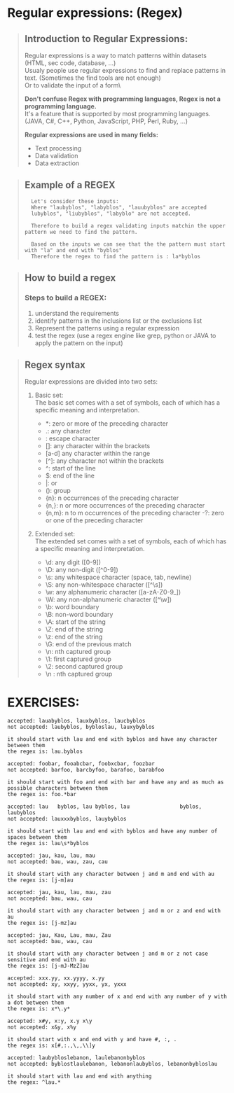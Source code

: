 # Regular expressions: (Regex)

>## Introduction to Regular Expressions:
> Regular expressions is a way to match patterns within datasets (HTML, sec code, database, ...)\
> Usualy people use regular expressions to find and replace patterns in text. (Sometimes the find tools are not enough)\
> Or to validate the input of a form\
>
> <b> Don't confuse Regex with programming languages, Regex is not a programming language.\
> </b>
>It's a feature that is supported by most programming languages. (JAVA, C#, C++, Python, JavaScript, PHP, Perl, Ruby, ...)
>
> <b> Regular expressions are used in many fields: </b>
>   - Text processing
>   - Data validation
>   - Data extraction
>

>## Example of a REGEX
>       Let's consider these inputs:
>       Where "laubyblos", "labyblos", "lauubyblos" are accepted
>       lubyblos", "liubyblos", "labyblo" are not accepted.
>
>       Therefore to build a regex validating inputs matchin the upper pattern we need to find the pattern.
>
>       Based on the inputs we can see that the the pattern must start with "la" and end with "byblos"
>       Therefore the regex to find the pattern is : la*byblos

> ## How to build a regex
> ### Steps to build a REGEX:
>  1. understand the requirements
>  2. identify patterns in the inclusions list or the exclusions list
>  3. Represent the patterns using a regular expression
>  4. test the regex (use a regex engine like grep, python or JAVA to apply the pattern on the input) 


> ## Regex syntax
> Regular expressions are divided into two sets:
>
> 1. Basic set:\
>   The basic set comes with a set of symbols, each of which has a specific meaning and interpretation.
> 
>       - *: zero or more of the preceding character
>       - .: any character
>       - \: escape character
>       - []: any character within the brackets
>       - [a-d] any character within the range
>       - [^]: any character not within the brackets
>       - ^: start of the line
>       - $: end of the line
>       - |: or
>       - (): group
>       - {n}: n occurrences of the preceding character
>       - {n,}: n or more occurrences of the preceding character
>       - {n,m}: n to m occurrences of the preceding character
>       -?: zero or one of the preceding character
>
> 2. Extended set:\
>  The extended set comes with a set of symbols, each of which has a specific meaning and interpretation.
>       - \d: any digit ([0-9])
>       - \D: any non-digit ([^0-9])
>       - \s: any whitespace character (space, tab, newline)
>       - \S: any non-whitespace character ([^\s])
>       - \w: any alphanumeric character ([a-zA-Z0-9_])
>       - \W: any non-alphanumeric character ([^\w])
>       - \b: word boundary 
>       - \B: non-word boundary 
>       - \A: start of the string   
>       - \Z: end of the string
>       - \z: end of the string
>       - \G: end of the previous match
>       - \n: nth captured group
>       - \1: first captured group
>       - \2: second captured group
>       - \n : nth captured group

# EXERCISES: 
    accepted: lauabyblos, lauxbyblos, laucbyblos
    not accepted: laubyblos, bybloslau, lauxybyblos

    it should start with lau and end with byblos and have any character between them
    the regex is: lau.byblos
>

    accepted: foobar, fooabcbar, foobxcbar, foozbar
    not accepted: barfoo, barcbyfoo, barafoo, barabfoo

    it should start with foo and end with bar and have any and as much as possible characters between them
    the regex is: foo.*bar
>

    accepted: lau   byblos, lau byblos, lau                byblos, laubyblos
    not accepted: lauxxxbyblos, lauybyblos

    it should start with lau and end with byblos and have any number of spaces between them
    the regex is: lau\s*byblos
>
    accepted: jau, kau, lau, mau
    not accepted: bau, wau, zau, cau

    it should start with any character between j and m and end with au
    the regex is: [j-m]au
>
    accepted: jau, kau, lau, mau, zau
    not accepted: bau, wau, cau

    it should start with any character between j and m or z and end with au
    the regex is: [j-mz]au
>
    accepted: jau, Kau, Lau, mau, Zau
    not accepted: bau, wau, cau

    it should start with any character between j and m or z not case sensitive and end with au
    the regex is: [j-mJ-MzZ]au
>
    accepted: xxx.yy, xx.yyyy, x.yy
    not accepted: xy, xxyy, yyxx, yx, yxxx

    it should start with any number of x and end with any number of y with a dot between them
    the regex is: x*\.y*
>
    accepted: x#y, x:y, x.y x\y
    not accepted: x&y, x%y

    it should start with x and end with y and have #, :, .
    the regex is: x[#,:.,\,,\\]y
>
    accepted: laubybloslebanon, laulebanonbyblos
    not accepted: byblostlaulebanon, lebanonlaubyblos, lebanonbybloslau

    it should start with lau and end with anything
    the regex: ^lau.*

    